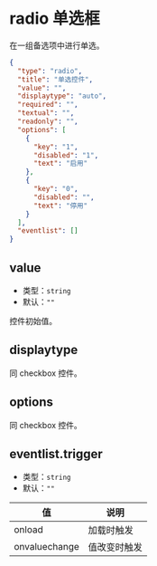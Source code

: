 # radio 单选框
在一组备选项中进行单选。

```json
{
  "type": "radio",
  "title": "单选控件",
  "value": "",
  "displaytype": "auto",
  "required": "",
  "textual": "",
  "readonly": "",
  "options": [
    {
      "key": "1",
      "disabled": "1",
      "text": "启用"
    },
    {
      "key": "0",
      "disabled": "",
      "text": "停用"
    }
  ],
  "eventlist": []
}
```


## value
+ 类型：`string`
+ 默认：`""`

控件初始值。

## displaytype
同 checkbox 控件。

## options
同 checkbox 控件。

## eventlist.trigger
+ 类型：`string`
+ 默认：`""`

| 值 | 说明 |
| ---- | ---- |
| onload | 加载时触发 |
| onvaluechange | 值改变时触发 |







